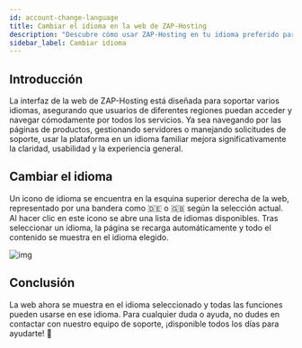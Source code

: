 ```yaml
---
id: account-change-language
title: Cambiar el idioma en la web de ZAP-Hosting
description: "Descubre cómo usar ZAP-Hosting en tu idioma preferido para una experiencia más clara y cómoda con todos los servicios → Aprende más ahora"
sidebar_label: Cambiar idioma
---
```


## Introducción

La interfaz de la web de ZAP-Hosting está diseñada para soportar varios idiomas, asegurando que usuarios de diferentes regiones puedan acceder y navegar cómodamente por todos los servicios. Ya sea navegando por las páginas de productos, gestionando servidores o manejando solicitudes de soporte, usar la plataforma en un idioma familiar mejora significativamente la claridad, usabilidad y la experiencia general.


## Cambiar el idioma

Un icono de idioma se encuentra en la esquina superior derecha de la web, representado por una bandera como 🇩🇪 o 🇬🇧 según la selección actual. Al hacer clic en este icono se abre una lista de idiomas disponibles. Tras seleccionar un idioma, la página se recarga automáticamente y todo el contenido se muestra en el idioma elegido.

![img](https://screensaver01.zap-hosting.com/index.php/s/qDXTkxSzCEsP2HW/preview)

## Conclusión

La web ahora se muestra en el idioma seleccionado y todas las funciones pueden usarse en ese idioma. Para cualquier duda o ayuda, no dudes en contactar con nuestro equipo de soporte, ¡disponible todos los días para ayudarte! 🙂
